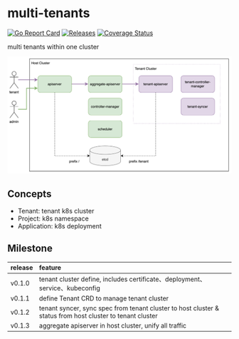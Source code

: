 # multi-tenants

[![Go Report Card](https://goreportcard.com/badge/github.com/k8s-cloud-platform/multi-tenants)](https://goreportcard.com/report/github.com/k8s-cloud-platform/multi-tenants)
[![Releases](https://img.shields.io/github/release/k8s-cloud-platform/multi-tenants/all.svg)](https://github.com/k8s-cloud-platform/multi-tenants/releases)
[![Coverage Status](https://coveralls.io/repos/github/multi-cluster-platform/mcp/badge.svg?branch=main)](https://coveralls.io/github/k8s-cloud-platform/multi-tenants?branch=main)

multi tenants within one cluster



![architecture](docs/images/architecture.png)



## Concepts

- Tenant: tenant k8s cluster
- Project: k8s namespace
- Application: k8s deployment



## Milestone

| release | feature                                                      |
| :------ | :----------------------------------------------------------- |
| v0.1.0  | tenant cluster define, includes certificate、deployment、service、kubeconfig |
| v0.1.1  | define Tenant CRD to manage tenant cluster                   |
| v0.1.2  | tenant syncer, sync spec from tenant cluster to host cluster & status from host cluster to tenant cluster |
| v0.1.3  | aggregate apiserver in host cluster, unify all traffic       |